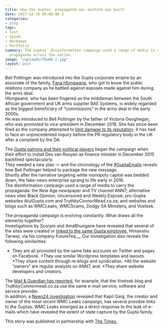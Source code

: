 ```yaml
---
title: How the Guptas' propaganda war machine was built
date: 2017-12-10 00:00:00 Z
categories:
- blog
tags:
- Test
- Ipsum
- Markdown
- Portfolio
summary: The Guptas' disinformation campaign used a range of media to carry their
  propaganda across the nation.
image: "/uploads/Thumb-2.jpg"
layout: post
---
```


Bell Pottinger was introduced into the Gupta corporate empire by an associate of the family, <a href="https://www.timeslive.co.za/sunday-times/news/2016-04-03-arms-deal-man-took-jonas-to-meet-guptas/">Fana Hlongwane</a>, who got to know the public relations company as he battled against exposés made against him during the arms deal.  
Hlongwane, who has been fingered as the middleman between the South African government and UK arms supplier BAE Systems, is widely regarded as the biggest beneficiary of “commissions” in the arms deal in the early 2000s.  
He was introduced to Bell Pottinger by the father of Victoria Geoghegan, who was promoted to vice-president in December 2016.  She has since been fired as the company attempted to <a href="https://www.timeslive.co.za/sunday-times/opinion-and-analysis/2017-08-02-fact-vs-fiction-how-bell-pottinger-and-atul-gupta-spun-the-bbc/">limit damage to its reputation</a>. It has had to face an unprecedented inquiry before the PR regulatory body in the UK after a complaint by the DA.

The <a href="https://www.timeslive.co.za/politics/2017-08-21-guptaemails-the-mystery-of-the-great-dubai-gathering/">Gupta patrons and their political players</a> began the campaign when their effort to install Des van Rooyen as finance minister in December 2015 backfired spectacularly.    
They needed a new plan — and the chronology of the <a href="https://www.timeslive.co.za/group/Gupta_Emails_Revealed/">#GuptaEmails</a> reveals how Bell Pottinger helped to package the new message.   
Shortly after the narrative targeting white monopoly capital was bedded down, the fake-news enterprise sprang to life early in 2016.  
The disinformation campaign used a range of media to carry the propaganda: the New Age newspaper and TV channel ANN7; alternative news sites Black Opinion, Uncensored and Weekly Exposé; pro-Gupta websites AtulGupta.com and TruthbyConnorMead.co.za; and websites and blogs such as WMCLeaks, WMCScams, Dodgy SA Ministers, and Voetsek.

The propaganda campaign is evolving constantly. What draws all the elements together?  
Investigations by Scorpio and AmaBhungane have revealed that several of the sites were created or <a href="https://www.dailymaverick.co.za/article/2017-06-22-scorpio-in-the-non-surprise-of-the-year-wmcleaks.com-smear-campaign-tracked-to-a-gupta-associate/">linked to the same Gupta employee</a>, Himanshu Tanwar, via his company FutureTeq.__
Our  investigation also reveals the following similarities:     

* They are all promoted by the same fake accounts on Twitter and pages on Facebook.
*They use similar Wordpress templates and layouts.
*They share content through re-blogs and syndication.
*All the website “owners” are regular analysts on ANN7, and.
*They share website developers and creators.

The <a href="https://mg.co.za/article/2016-11-23-00-time-to-cause-some-havoc-the-weird-web-of-gupta-linked-misinformation">Mail &amp; Guardian has reported</a>, for example, that the Voetsek blog and TruthbyConnormead.co.za use the same e-mail service, software and service provider.  
In addition, a <a href="http://www.news24.com/SouthAfrica/News/exclusive-indian-it-guru-linked-to-fake-wmc-sites-20170726">News24 investigation</a> revealed that Kapil Garg, the creator and owner of the most recent WMC Leaks campaign, has several possible links to the Guptas. WMC Leaks emerged as a direct response to the leak of e-mails which have revealed the extent of state capture by the Gupta family.  

This story was published in partnership with <a href="https://www.timeslive.co.za/news/south-africa/2017-09-04-how-the-guptas-propaganda-war-machine-was-built/">The Times.</a>